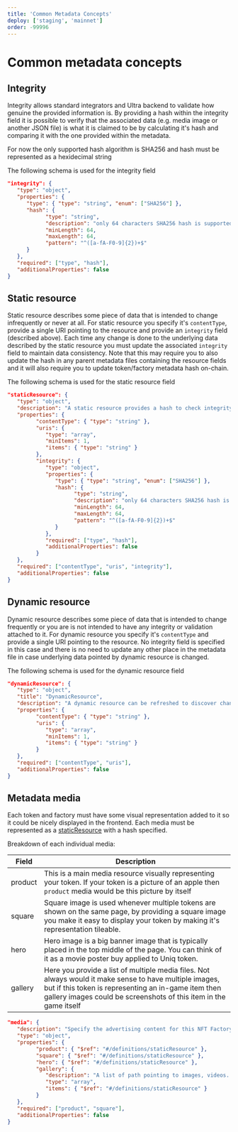 ```yaml
---
title: 'Common Metadata Concepts'
deploy: ['staging', 'mainnet']
order: -99996
---
```


# Common metadata concepts

## Integrity

Integrity allows standard integrators and Ultra backend to validate how genuine the provided information is. By providing a hash within the integrity field it is possible to verify that the associated data (e.g. media image or another JSON file) is what it is claimed to be by calculating it's hash and comparing it with the one provided within the metadata.

For now the only supported hash algorithm is SHA256 and hash must be represented as a hexidecimal string

The following schema is used for the integrity field

```JSON
"integrity": {
   "type": "object",
   "properties": {
      "type": { "type": "string", "enum": ["SHA256"] },
      "hash": {
            "type": "string",
            "description": "only 64 characters SHA256 hash is supported initially",
            "minLength": 64,
            "maxLength": 64,
            "pattern": "^([a-fA-F0-9]{2})+$"
      }
   },
   "required": ["type", "hash"],
   "additionalProperties": false
}
```

## Static resource

Static resource describes some piece of data that is intended to change infrequently or never at all. For static resource you specify it's `contentType`, provide a single URI pointing to the resource and provide an `integrity` field (described above). Each time any change is done to the underlying data described by the static resource you must update the associated `integrity` field to maintain data consistency. Note that this may require you to also update the hash in any parent metadata files containing the resource fields and it will also require you to update token/factory metadata hash on-chain.

The following schema is used for the static resource field

```JSON
"staticResource": {
   "type": "object",
   "description": "A static resource provides a hash to check integrity",
   "properties": {
         "contentType": { "type": "string" },
         "uris": {
            "type": "array",
            "minItems": 1,
            "items": { "type": "string" }
         },
         "integrity": {
            "type": "object",
            "properties": {
               "type": { "type": "string", "enum": ["SHA256"] },
               "hash": {
                     "type": "string",
                     "description": "only 64 characters SHA256 hash is supported initially",
                     "minLength": 64,
                     "maxLength": 64,
                     "pattern": "^([a-fA-F0-9]{2})+$"
               }
            },
            "required": ["type", "hash"],
            "additionalProperties": false
         }
   },
   "required": ["contentType", "uris", "integrity"],
   "additionalProperties": false
}
```

## Dynamic resource

Dynamic resource describes some piece of data that is intended to change frequently or you are is not intended to have any integrity or validation attached to it. For dynamic resource you specify it's `contentType` and provide a single URI pointing to the resource. No integrity field is specified in this case and there is no need to update any other place in the metadata file in case underlying data pointed by dynamic resource is changed.

The following schema is used for the dynamic resource field

```JSON
"dynamicResource": {
   "type": "object",
   "title": "DynamicResource",
   "description": "A dynamic resource can be refreshed to discover changes",
   "properties": {
         "contentType": { "type": "string" },
         "uris": {
            "type": "array",
            "minItems": 1,
            "items": { "type": "string" }
         }
   },
   "required": ["contentType", "uris"],
   "additionalProperties": false
}
```

## Metadata media

Each token and factory must have some visual representation added to it so it could be nicely displayed in the frontend. Each media must be represented as a [staticResource](#static-resource) with a hash specified.

Breakdown of each individual media:

| Field   | Description                                                                                                                                                                                                                         |
| ------- | ----------------------------------------------------------------------------------------------------------------------------------------------------------------------------------------------------------------------------------- |
| product | This is a main media resource visually representing your token. If your token is a picture of an apple then `product` media would be this picture by itself                                                                         |
| square  | Square image is used whenever multiple tokens are shown on the same page, by providing a square image you make it easy to display your token by making it's representation tileable.                                                |
| hero    | Hero image is a big banner image that is typically placed in the top middle of the page. You can think of it as a movie poster buy applied to Uniq token.                                                                           |
| gallery | Here you provide a list of multiple media files. Not always would it make sense to have multiple images, but if this token is representing an in-game item then gallery images could be screenshots of this item in the game itself |


```JSON
"media": {
   "description": "Specify the advertising content for this NFT Factory",
   "type": "object",
   "properties": {
         "product": { "$ref": "#/definitions/staticResource" },
         "square": { "$ref": "#/definitions/staticResource" },
         "hero": { "$ref": "#/definitions/staticResource" },
         "gallery": {
            "description": "A list of path pointing to images, videos... relative from this manifest relative from this manifest.",
            "type": "array",
            "items": { "$ref": "#/definitions/staticResource" }
         }
   },
   "required": ["product", "square"],
   "additionalProperties": false
}
```